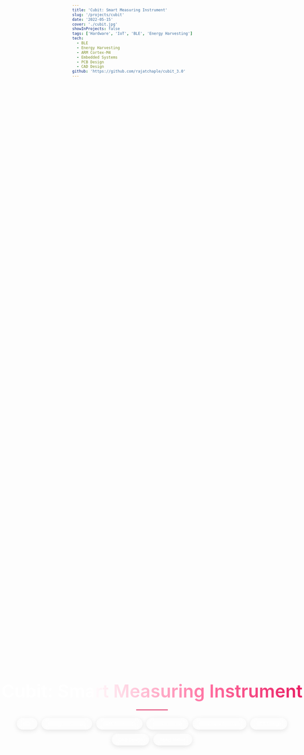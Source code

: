 ```yaml
---
title: 'Cubit: Smart Measuring Instrument'
slug: '/projects/cubit'
date: '2022-05-15'
cover: './cubit.jpg'
showInProjects: false
tags: ['Hardware', 'IoT', 'BLE', 'Energy Harvesting']
tech:
  - BLE
  - Energy Harvesting
  - ARM Cortex-M4
  - Embedded Systems
  - PCB Design
  - CAD Design
github: 'https://github.com/rajatchaple/cubit_3.0'
---
```


<style>
/* HIDE ONLY SPECIFIC TEMPLATE ELEMENTS */
.breadcrumb,
.project-links {
  display: none !important;
}

/* Hide the default template header that appears at the top */
.layout > main > header,
.layout header:not(.project-header),
main > header:not(.project-header),
.layout > main > div:first-child:not(.project-header) {
  display: none !important;
}

/* Hide default title and meta info that template renders */
.layout > main > h1:first-child,
.layout > main > p:first-child,
.layout > main > .subtitle {
  display: none !important;
}

/* Project Header Styling - Full Viewport Hero */
.project-header {
  min-height: 100vh;
  height: 100vh;
  display: flex !important;
  flex-direction: column;
  justify-content: center;
  align-items: center;
  text-align: center;
  margin-bottom: 0;
  padding: 2rem 1rem;
  visibility: visible !important;
  opacity: 1 !important;
  box-sizing: border-box;
}

.project-overline {
  font-family: var(--font-mono);
  font-size: 0.9rem;
  color: #D60545;
  font-weight: 400;
  margin-bottom: 1rem;
  letter-spacing: 0.1em;
  text-transform: uppercase;
  display: block !important;
  visibility: visible !important;
}

.project-main-title {
  font-size: 3.5rem;
  font-weight: 600;
  background: linear-gradient(90deg, #ffffff 0%, #ffffff 30%, #ff6b9d 70%, #e91e63 100%);
  -webkit-background-clip: text;
  -webkit-text-fill-color: transparent;
  background-clip: text;
  margin: 0 0 1.5rem 0;
  line-height: 1.2;
  display: block !important;
  visibility: visible !important;
}

.project-title-underline {
  width: 100px;
  height: 2px;
  background: #D60545;
  margin: 0 auto 1.5rem auto;
  display: block !important;
  visibility: visible !important;
}

.project-tech-tags {
  display: flex !important;
  justify-content: center;
  flex-wrap: wrap;
  gap: 0.8rem;
  margin: 0 0 2rem 0;
  visibility: visible !important;
}

.project-image {
  margin: 2rem auto 3rem auto;
  max-width: 800px;
  display: block !important;
  visibility: visible !important;
  text-align: center;
  position: relative;
  border-radius: 24px;
  overflow: hidden;
  background: none !important;
  box-shadow: none !important;
  border: none !important;
  padding: 0 !important;
}

.project-image img {
  width: 100%;
  height: auto;
  border-radius: 24px;
  display: block;
  margin: 0 auto;
  background: none !important;
  box-shadow: none !important;
  border: none !important;
  padding: 0 !important;
}

/* Remove the extra pseudo-element and z-index complications */

.tech-tag {
  background: rgba(255, 255, 255, 0.1);
  border: 1px solid rgba(255, 255, 255, 0.3);
  color: #ffffff;
  padding: 0.6rem 1.2rem;
  border-radius: 25px;
  font-size: 0.85rem;
  font-family: var(--font-mono);
  font-weight: 500;
  transition: all 0.3s cubic-bezier(0.645, 0.045, 0.355, 1);
  backdrop-filter: blur(10px);
  box-shadow: 0 4px 15px rgba(0, 0, 0, 0.1);
  display: inline-block !important;
  visibility: visible !important;
}

.tech-tag:hover {
  background: rgba(214, 5, 69, 0.2);
  border-color: #D60545;
  color: #ffffff;
  transform: translateY(-2px);
  box-shadow: 0 6px 20px rgba(214, 5, 69, 0.3);
}

/* Override any parent container constraints */
.project-layout {
  display: flex;
  gap: 2rem;
  margin-top: 2rem;
  align-items: flex-start;
  max-width: none !important;
  width: 100vw !important;
  margin-left: calc(-50vw + 50%) !important;
  margin-right: 0;
  padding: 0 2rem 0 5rem;
  box-sizing: border-box;
  padding-top: 4rem;
}

<style>
/* NUCLEAR APPROACH - Hide entire project links section */
.project-links,
header .project-links,
.layout > main > header .project-links {
  display: none !important;
  visibility: hidden !important;
  opacity: 0 !important;
  width: 0 !important;
  height: 0 !important;
  overflow: hidden !important;
  position: absolute !important;
  left: -9999px !important;
}

/* COMPLETELY HIDE EXTERNAL LINK - Multiple approaches */
/* Hide by frontmatter - remove external from rendering */
.project-links a[href*="hackster"],
.project-links a[href*="hackster.io"],
.project-links a[aria-label*="External"],
.project-links a[aria-label="External Link"],
.project-links a:last-child,
.project-links a:nth-child(2) {
  display: none !important;
  visibility: hidden !important;
  opacity: 0 !important;
  width: 0 !important;
  height: 0 !important;
}

/* Hide all external link icons */
a[href*="http"]:after, 
a[target="_blank"]:after,
.project-links a:after,
a[rel*="noopener"]:after,
a[rel*="noreferrer"]:after {
  content: none !important;
  display: none !important;
}

/* Hide SVG icons in project links */
.project-links svg,
.project-links a svg {
  display: none !important;
}

/* Override any fixed header positioning that might interfere */
.layout > main > header {
  display: none !important;
}

/* Override parent containers that might constrain the hero */
.detailed-project__StyledprojectContainer-sc-1KVHi,
.layout,
.layout > main,
main {
  margin: 0 !important;
  padding: 0 !important;
  max-width: none !important;
  width: 100% !important;
}

/* Hero section - full viewport, but not fixed so content can scroll */
.project-header {
  width: 100vw !important;
  height: 100vh !important;
  position: relative !important;
  z-index: 1 !important;
  display: flex !important;
  flex-direction: column !important;
  justify-content: center !important;
  align-items: center !important;
  text-align: center !important;
  margin: 0 !important;
  padding: 0 !important;
  box-sizing: border-box !important;
  visibility: visible !important;
  opacity: 1 !important;
  background: var(--navy) !important;
  left: 50% !important;
  transform: translateX(-50%) !important;
}
    /* Scroll indicator styling */
    .scroll-indicator {
      position: absolute;
      bottom: 32px;
      left: 50%;
      transform: translateX(-50%);
      color: #fff;
      font-size: 1.2rem;
      opacity: 0.7;
      text-align: center;
      animation: bounce 1.5s infinite;
      pointer-events: none;
    }

    @keyframes bounce {
      0%, 100% { transform: translateX(-50%) translateY(0); }
      50% { transform: translateX(-50%) translateY(12px); }
    }

/* Ensure content sections appear after the hero */
.project-layout {
  position: relative !important;
  z-index: 2 !important;
  background: var(--navy) !important;
}

/* Add top padding to main content to account for fixed header */
.layout > main {
  padding-top: 0 !important;
}

/* Fix blank space issues - reduce margins and padding */
.featured-image {
  margin-bottom: 2rem !important;
  margin-top: 0 !important;
}

/* Reduce spacing between header and content */
.project-content,
.layout > main > div {
  margin-top: 0 !important;
  padding-top: 0 !important;
}

/* Improve project content layout */
.project-content {
  max-width: 90% !important;
  margin-top: 0 !important;
}

/* Better sidebar and content layout - starts after hero */
.project-layout {
  display: flex;
  gap: 2rem;
  margin-top: 0;
  align-items: flex-start;
  max-width: none !important;
  width: 100vw !important;
  margin-left: calc(-50vw + 50%) !important;
  margin-right: 0;
  padding: 2rem 2rem 0 5rem;
  box-sizing: border-box;
  min-height: 100vh;
}

.project-nav {
  width: 280px;
  min-width: 280px;
  flex-shrink: 0;
  position: sticky;
  position: -webkit-sticky;
  top: 2rem;
  height: fit-content;
  max-height: calc(100vh - 4rem);
  overflow-y: auto;
  background: rgba(16, 24, 40, 0.98);
  border-radius: 4px;
  padding: 1.8rem 1.5rem;
  border: 1px solid rgba(100, 255, 218, 0.15);
  box-shadow: 0 4px 24px rgba(0, 0, 0, 0.4);
  z-index: 10;
  margin-left: 2rem;
  backdrop-filter: blur(8px);
}

.nav-title {
  font-family: var(--font-mono);
  color: #D60545 !important;
  font-weight: 600;
  margin-bottom: 1.5rem;
  font-size: 0.8rem;
  text-transform: uppercase;
  letter-spacing: 1px;
  text-align: left;
  padding-bottom: 0.8rem;
  border-bottom: 1px solid rgba(214, 5, 69, 0.2);
}

.project-nav .nav-title {
  color: #D60545 !important;
}

nav .nav-title {
  color: #D60545 !important;
}

.nav-list {
  list-style: none;
  padding: 0;
  margin: 0;
}

.nav-list li {
  margin-bottom: 0.2rem;
  position: relative;
}

.nav-arrow {
  color: #D60545 !important;
  font-size: 0.6rem !important;
  margin-right: 0.5rem !important;
  transition: all 0.3s ease !important;
  display: inline-block !important;
  visibility: visible !important;
  opacity: 1 !important;
  font-weight: bold !important;
  line-height: 1 !important;
  background: rgba(214, 5, 69, 0.1) !important;
  padding: 2px !important;
  border: 1px solid #D60545 !important;
}

.nav-link {
  color: var(--light-slate) !important;
  text-decoration: none !important;
  font-size: 0.85rem;
  padding: 0.7rem 0.9rem;
  border-radius: 3px;
  display: block;
  transition: color 0.25s cubic-bezier(0.645, 0.045, 0.355, 1);
  border-left: none !important;
  font-weight: 500;
  line-height: 1.3;
  position: relative;
  margin-bottom: 0.1rem;
  background: transparent !important;
  border: none !important;
  outline: none !important;
  border-bottom: none !important;
  box-shadow: none !important;
}

.nav-link::after {
  display: none !important;
  content: none !important;
}

.nav-link::before {
  content: "▶";
  color: #D60545;
  font-size: 0.6rem;
  margin-right: 0.5rem;
  opacity: 1;
  transition: color 0.25s cubic-bezier(0.645, 0.045, 0.355, 1);
  transform: none;
  display: inline-block;
}

.nav-link:hover::before {
  color: #D60545 !important;
}

.nav-link:hover {
  color: #D60545 !important;
  background: transparent !important;
  border-left: none !important;
  transform: none !important;
  text-decoration: none !important;
  border: none !important;
  outline: none !important;
  border-bottom: none !important;
  box-shadow: none !important;
}

.nav-link:hover::after {
  display: none !important;
  content: none !important;
}

.project-nav .nav-link:hover {
  color: #D60545 !important;
  background: transparent !important;
  text-decoration: none !important;
  border-bottom: none !important;
}

nav .nav-link:hover {
  color: #D60545 !important;
  background: transparent !important;
  text-decoration: none !important;
  border-bottom: none !important;
}
}

.nav-link.active {
  color: #D60545;
  background: transparent;
  border-left: none;
  font-weight: 600;
}

.nav-link.active::before {
  color: #D60545;
}

.nav-link.active .nav-arrow {
  color: #D60545 !important;
  transform: translateX(3px);
}

.nav-footer {
  margin-top: 1.8rem;
  padding-top: 1.2rem;
  text-align: left;
  border-top: 1px solid rgba(100, 255, 218, 0.15);
}

.nav-footer small {
  color: var(--light-slate);
  font-style: italic;
  font-size: 0.7rem;
  opacity: 0.7;
}

.project-content {
  flex: 1;
  min-width: 0;
  max-width: none !important;
  width: calc(100vw - 350px) !important;
  overflow-x: auto;
  padding-left: 2rem;
}

.content-section {
  margin-bottom: 3rem;
  scroll-margin-top: 30vh;
  width: 100%;
  max-width: none !important;
}

.content-section h2 {
  position: relative;
  margin-bottom: 2rem;
}

.content-section h2::after {
  content: "";
  position: absolute;
  bottom: -10px;
  left: 0;
  right: 0;
  height: 1px;
  background: linear-gradient(to right, #D60545 0%, #D60545 20%, transparent 70%);
  width: 100%;
}

.content-section h2 {
  color: var(--lightest-slate);
  margin-bottom: 2rem;
  padding-bottom: 0.8rem;
  font-size: 2rem;
  position: relative;
}

details {
  margin: 1.5rem 0;
  border: 1px solid rgba(100, 255, 218, 0.2);
  border-radius: 8px;
  overflow: hidden;
  box-shadow: 0 2px 8px rgba(0, 0, 0, 0.1);
  width: 100%;
  max-width: none !important;
}

summary {
  padding: 1.2rem;
  background: rgba(100, 255, 218, 0.08);
  cursor: pointer;
  font-weight: 600;
  transition: all 0.3s ease;
  font-size: 1.05rem;
}

summary:hover {
  background: rgba(100, 255, 218, 0.15);
  color: var(--green);
}

details[open] summary {
  background: rgba(100, 255, 218, 0.15);
  color: var(--green);
}

details > *:not(summary) {
  padding: 1.5rem;
  margin: 0;
}

details ul, details ol {
  margin: 0.8rem 0;
  padding-left: 2rem;
}

details li {
  margin-bottom: 0.8rem;
  line-height: 1.6;
}

/* Smooth scroll behavior */
html {
  scroll-behavior: smooth;
}

@media (max-width: 1200px) {
  .project-layout {
    flex-direction: column;
    gap: 2rem;
    padding: 0 1rem;
  }
  
  .project-nav {
    width: 100%;
    min-width: auto;
    position: relative;
    top: 0;
    max-height: none;
    margin-bottom: 2rem;
  }
  
  .project-content {
    width: 100% !important;
  }
  
  .nav-list {
    display: grid;
    grid-template-columns: repeat(auto-fit, minmax(200px, 1fr));
    gap: 0.5rem;
  }
  
  .nav-list li {
    margin-bottom: 0;
  }
}

@media (max-width: 768px) {
  .nav-list {
    grid-template-columns: 1fr;
  }
  
  .project-nav {
    padding: 1.5rem;
  }
  
  .nav-title {
    font-size: 0.9rem;
  }
  
  .project-layout {
    gap: 1.5rem;
    padding: 0 1rem 0 2rem;
  }
}

/* ULTIMATE NUCLEAR OPTION - COMPLETELY ELIMINATE ALL EXTERNAL LINK ICONS */
a[href*="://"]::after,
a[href*="://"]::before,
a[target="_blank"]::after,
a[target="_blank"]::before,
a[rel*="noopener"]::after,
a[rel*="noopener"]::before,
a[rel*="noreferrer"]::after,
a[rel*="noreferrer"]::before,
.external::after,
.external::before,
.external-link::after,
.external-link::before,
.feather-external-link,
.feather.feather-external-link,
svg.feather-external-link,
.icon-external,
.external-icon {
  display: none !important;
  visibility: hidden !important;
  opacity: 0 !important;
  content: "" !important;
  width: 0 !important;
  height: 0 !important;
  position: absolute !important;
  left: -9999px !important;
  z-index: -9999 !important;
}

/* Hide any SVG with external link content */
svg[class*="external"],
svg[aria-label*="external"],
svg[title*="external"],
svg title:contains("External"),
svg use[href*="external"] {
  display: none !important;
  visibility: hidden !important;
  opacity: 0 !important;
}

/* Clear browser cache induced icons */
a[href*="hackster"]::after,
a[href*="hackster.io"]::after,
a[href*="http"]::after {
  content: "" !important;
  display: none !important;
  visibility: hidden !important;
  opacity: 0 !important;
}

/* Force override any computed styles */
* {
  --external-icon: none !important;
}
</style>

<!-- Project Header -->
<div class="project-header">
  <h1 class="project-main-title">Cubit: Smart Measuring Instrument</h1>
  <div class="project-title-underline"></div>
  <div class="project-tech-tags">
    <span class="tech-tag">BLE</span>
    <span class="tech-tag">Energy Harvesting</span>
    <span class="tech-tag">ARM Cortex-M4</span>
    <span class="tech-tag">Sensor Fusion</span>
    <span class="tech-tag">Embedded Systems</span>
    <span class="tech-tag">PCB Design</span>
    <span class="tech-tag">CAD Design</span>
    <span class="tech-tag">React Native</span>
  </div>
  <div class="scroll-indicator">
    <span>&#8595;</span><br />
    <small>Scroll to explore</small>
  </div>
</div>

<div class="project-layout">
  <nav class="project-nav">
    <div class="nav-title" style="color: #D60545 !important;">📋 PROJECT SECTIONS</div>
    <ul class="nav-list">
      <li><a href="#overview" class="nav-link" data-section="overview">🎯 Overview</a></li>
      <li><a href="#features" class="nav-link" data-section="features">⭐ Key Features</a></li>
      <li><a href="#architecture" class="nav-link" data-section="architecture">🏗️ System Architecture</a></li>
      <li><a href="#hardware" class="nav-link" data-section="hardware">🔧 Hardware Design</a></li>
      <li><a href="#firmware" class="nav-link" data-section="firmware">💻 Firmware</a></li>
      <li><a href="#challenges" class="nav-link" data-section="challenges">⚡ Engineering Challenges</a></li>
      <li><a href="#learnings" class="nav-link" data-section="learnings">📚 Learnings</a></li>
    </ul>
    <div class="nav-footer">
      <small>Click any section to jump there instantly</small>
    </div>
  </nav>

  <main class="project-content">

<div id="overview" class="content-section">

## <span id="overview">🎯 Overview</span>

> **Reimagining the measuring tape with low power and Bluetooth.**

This project builds a compact instrument for **length, angle, and distance**. Readings show up on a **2.7″ Sharp Memory LCD** and can be sent over **BLE** when a record is needed. The flow stays familiar—roll a wheel, pull a string, or use ultrasonic for longer spans—while the numbers don’t get lost.

Most quick measurements are still manual and one-time. Once written down, they’re hard to reuse or share. This project keeps the tool simple but adds enough electronics so values can be **captured, displayed, and logged** without burning the battery.

<details>
<summary><strong>🔍 The Problem We’re Solving</strong></summary>

Tape measures work, but the readings usually vanish after the task. There’s no history, no easy way to combine multiple readings, and copying values by hand is error-prone. That’s fine for one-offs, not great when accuracy and traceability matter in construction, labs, or small shops.

This project keeps the normal workflow but turns those numbers into data. Measurements appear on the LCD and can be pushed over BLE, so the same reading can be reused later instead of re-measured.
</details>

<details>
<summary><strong>💡 Our Solution</strong></summary>

The device combines a **magnetic rotary encoder** (wheel + string modes), a **BNO055 IMU** for angles/orientation, and an **ultrasonic module** for longer ranges. An **EFR32BG13** (Cortex-M4 + BLE) runs the drivers and power states. The power path uses **BQ25570** to harvest solar, charge a **480 mAh Li-Po**, and regulate the ~**3.2 V** system rail. Four buttons drive a small menu on the Sharp LCD.

Most of the time the MCU waits in **EM2**. Only the sensor for the selected mode is powered. After a reading, the system drops back to sleep. This keeps the average current low while staying responsive on the screen.
</details>

</div>

<div id="features" class="content-section">

## Key Features

<details>
<summary><strong>📏 Triple Measurement System</strong></summary>

- **Wheel assembly** for flat/curved surfaces (design accuracy **±0.2 cm**).  
- **String–pulley** for flexible materials and longer pulls.  
- **IMU (BNO055)** for angle/orientation (target **±1°**).  
- **Ultrasonic** verified **6–254 in** on bench.  
- Final encoder setting **256 ppr** (direction preserved in firmware).
</details>

<details>
<summary><strong>🔋 Self-Sustaining Power</strong></summary>

- **BQ25570** PMIC with boost/MPPT + buck output; **VBAT_OV = 4.2 V**, **VBAT_OK ≈ 3.2 V**, **VOUT ≈ 3.2 V**.  
- **480 mAh Li-Po**; **USB** path available for faster charging/bring-up.  
- Solar panel board measured about **1.15 V** at the input during tests.  
- **Bulk capacitance:** 220 µF MLCC chosen for ~**100 µF effective** at 3.2 V (DC-bias accounted).
</details>

<details>
<summary><strong>📱 Wireless Integration</strong></summary>

- **BLE** characteristics for linear, angular, and distance data (EFR Connect used in tests).  
- Open-area link around **100 m** observed with the on-board antenna.
</details>

<details>
<summary><strong>🖥️ User Experience</strong></summary>

- **2.7″ Sharp Memory LCD**, ~**100 µA** measured delta from the dev setup.  
- **Navigation button** control menu pages and live readout.  
- Wheel/string readings stream as you move; angle and ultrasonic update on demand.
</details>

</div>

<div id="architecture" class="content-section">

## System Architecture

<details>
<summary><strong>🔧 Hardware Layer</strong></summary>

- **MCU/Radio:** Silicon Labs **EFR32BG13** (Cortex-M4 + BLE).  
- **PMIC:** **BQ25570** energy harvester/charger with regulated output.  
- **Linear:** **AS5147P** magnetic encoder (ABI used; SPI for config).  
- **Angular:** **BNO055** IMU over **I²C** (address **0x28** selected).  
- **Range:** UART ultrasonic module (6–254 in verified).  
- **Display:** **Sharp Memory LCD 2.7″** over **SPI**.  
- **Energy:** Monocrystalline panel → PMIC; **Li-Po 480 mAh** storage.
</details>

<details>
<summary><strong>💻 Firmware Layer</strong></summary>

- Event-driven state machine: **Idle → Measure → Report → Sleep**.  
- Drivers: **SPI** (encoder/LCD), **I²C** (IMU), **UART** (ultrasonic).  
- BLE GATT: separate characteristics for each measurement type.  
- Power policy: prefer **EM2**; sensors and LCD behind **load switches**.
</details>

<details>
<summary><strong>⏱️ Buses & Clocks (from bring-up)</strong></summary>

- **I²C** to BNO055 at ~**92 kHz** during early tests; read accel LSB at **reg 0x08**.  
- **SPI** to Sharp LCD around **1.1 MHz** (per display timing).  
- **Clocks:** HF crystal ~**38–40 MHz** for radio; **32.768 kHz** LF crystal for low-energy modes.  
- Initial LF part was an oscillator footprint; swapped to a crystal to restore EM2 behavior.
</details>

</div>

<div id="hardware" class="content-section">

## Hardware Design

<details>
<summary><strong>⚡ Power Management System</strong></summary>

This project uses **BQ25570** to harvest from solar, **charge the 480 mAh Li-Po**, and regulate a ~**3.2 V** rail for the MCU, sensors, and LCD. The PMIC thresholds were set around **VBAT_OV = 4.2 V**, **VBAT_OK ≈ 3.2 V**, with **VOUT ≈ 3.2 V** feeding the system.

A **220 µF** MLCC (Murata **GRM32ER60J227ME05L**) was placed at the bulk node. With DC-bias at ~3.2 V, its effective value is about **100 µF**, which kept VSTOR steady during LCD updates and BLE activity. The PMIC’s **cold-start** path was useful for first power-up when the battery was flat; USB input also powered and charged the board during bring-up.

Design choice: a regulated rail was preferred over running unregulated from the cell. Earlier calculations showed a **~11%** gain in effective battery life for the usage pattern by avoiding LDO losses and keeping light-load efficiency reasonable.
</details>

<details>
<summary><strong>🎯 Sensor Integration</strong></summary>

- **AS5147P (linear):** ABI pulses were counted for distance. A hardware divide-by-8 (**CD74HC4520**) reduced pulse rate but **lost A/B phase**, so direction became unreliable. Final setup **programmed 256 ppr** via SPI and handled direction in firmware.  
- **BNO055 (angular):** I²C address **0x28**. Early **NACKs** after mode changes were handled with short retries and mode checks.  
- **Ultrasonic (range):** UART RX originally overlapped VCOM; moving RX fixed serial contention.  
- **Placement:** the encoder’s magnet was kept away from the IMU’s magnetometer, and the RF antenna region stayed clear of magnetic parts.  
- **ESD:** **SP1003** on USB/battery (≈12 V clamp, low leakage); **SP1001-04** across the 4-button cluster.  
- **Test Points:** added on **I²C**, **SPI**, and **ABI**; these made logic-analyzer work and SPI config of the encoder straightforward.
</details>

<details>
<summary><strong>🔌 Programming & Test Access</strong></summary>

- **10-pin debug header** (Silabs pinout): **SWD**, **AEM**, **PTI**, **VCOM**, **Virtual UART**.  
- Tooling: **Simplicity Studio v5** + **Simplicity Commander** for erase/flash/verify/reset.  
- **Clocks:** HF/LF crystals per datasheets; after swapping the LF part, EM2 current matched expectations.  
- **Mode switch:** All-OFF / Partial-ON / All-ON selections during test.  
- **Extra points:** through-holes on PMIC VOUT and solar input for scope current/voltage checks.
</details>

</div>

<div id="firmware" class="content-section">

## 💾 Firmware Implementation

<details>
<summary><strong>⚡ Power Management</strong></summary>

The firmware targets **EM2** when idle. Sensors and LCD sit behind **load switches** and only power up inside a measurement mode. The core shifts down toward the LF domain for UI idle, then returns to HF for sampling or BLE work. A previous issue where **UART forced EM1** was resolved by gating the interface when not in use.
</details>

<details>
<summary><strong>📊 Sensor Management</strong></summary>

- **Encoder:** 256 ppr with direction from A/B phase; counts timestamped to avoid missed steps at higher speeds.  
- **IMU:** Euler angle readout; short retry on NACK after power-cycling or mode changes.  
- **Ultrasonic:** framed parsing; moved pins to keep debug serial separate from data serial.  
- **LCD:** small page buffers for menu vs. live display; partial refreshes keep updates quick.
</details>

<details>
<summary><strong>📡 Communication Stack (BLE)</strong></summary>

- On **boot:** start advertising (`sl_bt_advertiser_create_set`, timing, start).  
- On **connect:** stop advertising, set connection parameters.  
- On **disconnect:** restart advertising.  
- **Soft timer:** periodic LCD updates.  
- **Indications:** send when sensor data is ready (separate characteristics per type).  
- Stack used: **EFR Connect** app during tests; link stable in open area to ~**100 m**.
</details>

</div>

<div id="challenges" class="content-section">

## Engineering Challenges

<details>
<summary><strong>LF timing part selection</strong></summary>

An LF **oscillator** footprint went on the first board where a **32.768 kHz crystal** was intended. EM2 didn’t behave until the part was swapped. After that, sleep current and clocking matched the datasheets.
</details>

<details>
<summary><strong>Direction vs. frequency divider</strong></summary>

Dropping ABI pulse rate with a dual counter (**CD74HC4520**) looked good on paper but **lost phase** information. The fix was to **configure the encoder to 256 ppr** and keep direction in firmware.
</details>

<details>
<summary><strong>Power rail dips</strong></summary>

Radio + LCD bursts caused small dips on VSTOR. Accounting for **MLCC DC-bias** and sizing the bulk to ~**100 µF effective** at 3.2 V stabilized the rail.
</details>

<details>
<summary><strong>Interfaces fighting each other</strong></summary>

The ultrasonic UART shared pins with VCOM at first, which corrupted logs. Moving RX solved it. I²C to the BNO055 occasionally NACKed after mode switches; short retries fixed that without adding delays everywhere.
</details>

<details>
<summary><strong>Energy path bring-up</strong></summary>

With a flat battery, **BQ25570** needed the harvester cold-start to get going. The **USB** input was useful for initial flashing and verifying that **VOUT ≈ 3.2 V** and **VBAT_OV = 4.2 V** behaved as set.
</details>

</div>

<div id="learnings" class="content-section">

## Learnings

- **Phantom power is real:** peripherals can back-power through I/O even when VMCU is off—plan load switches early.  
- **Parts vs. packages:** a crystal vs. oscillator mistake cost time and current; footprints matter.  
- **Indicators help:** simple LEDs caught a part-number mismatch during early flashing.  
- **Datasheets first:** e.g., BQ25570 behavior on cold-start and VBAT_OK thresholds.  
- **Sleep takes planning:** too many or badly timed interrupts keep the MCU up; EM2 works when interfaces are gated.  
- **Layout details:** pick bulk caps by **effective capacitance** at the operating voltage, not just the label. Keep magnets away from RF and from the IMU’s magnetometer.  
- **Debug access:** test points on **I²C/SPI/ABI** and a proper **10-pin** header paid off every time something glitched.  
- **Have an escape hatch:** being able to bypass the frequency divider and re-configure the encoder let the project keep moving.

<p style="margin-top: 1rem; opacity: .8;">Average current for a typical use-case cycle measured ~<strong>6.2 mA</strong>; with the chosen duty cycle and the <strong>480 mAh</strong> cell, this project targets multi-day use between charges, with solar extending runtime.</p>

</div>

  </main>
</div>

<script>
document.addEventListener('DOMContentLoaded', function() {
  const navLinks = document.querySelectorAll('.nav-link');
  const sections = document.querySelectorAll('.content-section');
  
  // FORCEFULLY REMOVE EXTERNAL LINK ELEMENTS
  function removeExternalLinks() {
    // Remove all external link buttons
    const externalLinks = document.querySelectorAll('.project-links a[href*="hackster"]');
    externalLinks.forEach(link => link.remove());
    
    // Remove external link icons
    const externalIcons = document.querySelectorAll('.project-links svg');
    externalIcons.forEach(icon => icon.remove());
    
    // Remove any remaining external link elements
    const allExternalLinks = document.querySelectorAll('a[href*="hackster.io"], a[aria-label="External Link"]');
    allExternalLinks.forEach(link => link.remove());
    
    // Hide entire project-links div if it only contains external links
    const projectLinksDiv = document.querySelector('.project-links');
    if (projectLinksDiv && projectLinksDiv.children.length <= 1) {
      projectLinksDiv.style.display = 'none';
    }
  }
  
  // Run immediately and also after a delay to catch dynamically loaded content
  removeExternalLinks();
  setTimeout(removeExternalLinks, 100);
  setTimeout(removeExternalLinks, 500);
  setTimeout(removeExternalLinks, 1000);
  
  // Add click handlers for smooth scrolling
  navLinks.forEach(link => {
    link.addEventListener('click', function(e) {
      e.preventDefault();
      const targetId = this.getAttribute('href').substring(1);
      const targetSection = document.getElementById(targetId);
      
      if (targetSection) {
        // Account for fixed header height
        const headerHeight = 140;
        const targetPosition = targetSection.offsetTop - headerHeight;
        
        window.scrollTo({
          top: targetPosition,
          behavior: 'smooth'
        });
      }
    });
  });
  
  // Add scroll spy functionality
  const observerOptions = {
    root: null,
    rootMargin: '-140px 0px -60% 0px',
    threshold: 0.1
  };
  
  const observer = new IntersectionObserver((entries) => {
    entries.forEach(entry => {
      if (entry.isIntersecting) {
        const sectionId = entry.target.id;
        
        // Update active navigation link
        navLinks.forEach(link => {
          link.classList.remove('active');
          if (link.getAttribute('href').substring(1) === sectionId) {
            link.classList.add('active');
          }
        });
      }
    });
  }, observerOptions);
  
  // Observe all sections
  sections.forEach(section => {
    observer.observe(section);
  });
  
  // Add scroll behavior for better UX
  let ticking = false;
  
  function updateScrollBehavior() {
    const header = document.querySelector('.layout > main > header');
    const scrollY = window.pageYOffset;
    
    if (header) {
      if (scrollY > 100) {
        header.style.boxShadow = '0 4px 30px rgba(0, 0, 0, 0.4)';
        header.style.backdropFilter = 'blur(25px)';
      } else {
        header.style.boxShadow = '0 2px 20px rgba(0, 0, 0, 0.3)';
        header.style.backdropFilter = 'blur(20px)';
      }
    }
    
    ticking = false;
  }
  
  window.addEventListener('scroll', function() {
    if (!ticking) {
      requestAnimationFrame(updateScrollBehavior);
      ticking = true;
    }
  });
});
</script>

